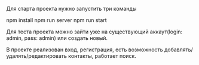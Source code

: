 Для старта проекта нужно запустить три команды 

npm install
npm run server
npm run start

Для теста проекта можно зайти уже на существующий аккаут(login: admin, pass: admin) или создать новый.

В проекте реализован вход, регистрация, есть возможность добавлять/удалять/редактировать контакты, работает поиск.
